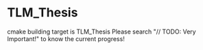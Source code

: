 # TLM_Thesis
cmake building target is TLM_Thesis
Please search "// TODO: Very Important!" to know the current progress!
